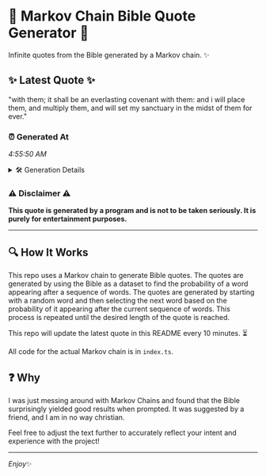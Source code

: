 # 📖 Markov Chain Bible Quote Generator 📖

Infinite quotes from the Bible generated by a Markov chain. ✨

## ✨ Latest Quote ✨
"with them; it shall be an everlasting covenant with them: and i will place them, and multiply them, and will set my sanctuary in the midst of them for ever."

### ⏰ Generated At
*4:55:50 AM*

<details>
    <summary>🛠️ Generation Details</summary>
    <p>
        <strong>🌱 Seed:</strong> with<br>
        <strong>🔄 Iterations:</strong> 29<br>
        <strong>📜 Context History:</strong><br>[ with ]: them;<br>[ with, them; ]: it<br>[ with, them;, it ]: shall<br>[ with, them;, it, shall ]: be<br>[ with, them;, it, shall, be ]: an<br>[ with, them;, it, shall, be, an ]: everlasting<br>[ them;, it, shall, be, an, everlasting ]: covenant<br>[ it, shall, be, an, everlasting, covenant ]: with<br>[ shall, be, an, everlasting, covenant, with ]: them:<br>[ be, an, everlasting, covenant, with, them: ]: and<br>[ an, everlasting, covenant, with, them:, and ]: i<br>[ everlasting, covenant, with, them:, and, i ]: will<br>[ covenant, with, them:, and, i, will ]: place<br>[ with, them:, and, i, will, place ]: them,<br>[ them:, and, i, will, place, them, ]: and<br>[ and, i, will, place, them,, and ]: multiply<br>[ i, will, place, them,, and, multiply ]: them,<br>[ will, place, them,, and, multiply, them, ]: and<br>[ place, them,, and, multiply, them,, and ]: will<br>[ them,, and, multiply, them,, and, will ]: set<br>[ and, multiply, them,, and, will, set ]: my<br>[ multiply, them,, and, will, set, my ]: sanctuary<br>[ them,, and, will, set, my, sanctuary ]: in<br>[ and, will, set, my, sanctuary, in ]: the<br>[ will, set, my, sanctuary, in, the ]: midst<br>[ set, my, sanctuary, in, the, midst ]: of<br>[ my, sanctuary, in, the, midst, of ]: them<br>[ sanctuary, in, the, midst, of, them ]: for<br>[ in, the, midst, of, them, for ]: ever.<br>
    </p>
</details>

### ⚠️ Disclaimer ⚠️
**This quote is generated by a program and is not to be taken seriously. It is purely for entertainment purposes.**

---

## 🔍 How It Works

This repo uses a Markov chain to generate Bible quotes. The quotes are generated by using the Bible as a dataset to find the probability of a word appearing after a sequence of words. The quotes are generated by starting with a random word and then selecting the next word based on the probability of it appearing after the current sequence of words. This process is repeated until the desired length of the quote is reached.

This repo will update the latest quote in this README every 10 minutes. ⏳

All code for the actual Markov chain is in `index.ts`.

## ❓ Why

I was just messing around with Markov Chains and found that the Bible surprisingly yielded good results when prompted. 
It was suggested by a friend, and I am in no way christian.

Feel free to adjust the text further to accurately reflect your intent and experience with the project!

---

*Enjoy*✨
